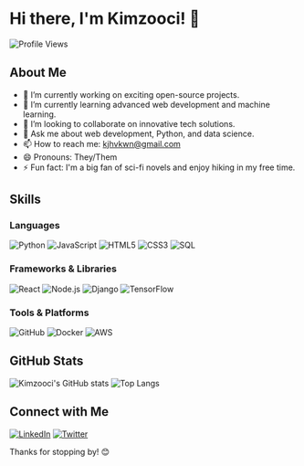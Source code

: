# Hi there, I'm Kimzooci! 👋

![Profile Views](https://komarev.com/ghpvc/?username=Kimzooci)

## About Me

- 🔭 I’m currently working on exciting open-source projects.
- 🌱 I’m currently learning advanced web development and machine learning.
- 👯 I’m looking to collaborate on innovative tech solutions.
- 💬 Ask me about web development, Python, and data science.
- 📫 How to reach me: kjhvkwn@gmail.com
- 😄 Pronouns: They/Them
- ⚡ Fun fact: I'm a big fan of sci-fi novels and enjoy hiking in my free time.

## Skills

### Languages
![Python](https://img.shields.io/badge/Python-3776AB?style=for-the-badge&logo=python&logoColor=white)
![JavaScript](https://img.shields.io/badge/JavaScript-F7DF1E?style=for-the-badge&logo=javascript&logoColor=black)
![HTML5](https://img.shields.io/badge/HTML5-E34F26?style=for-the-badge&logo=html5&logoColor=white)
![CSS3](https://img.shields.io/badge/CSS3-1572B6?style=for-the-badge&logo=css3&logoColor=white)
![SQL](https://img.shields.io/badge/SQL-4479A1?style=for-the-badge&logo=postgresql&logoColor=white)

### Frameworks & Libraries
![React](https://img.shields.io/badge/React-61DAFB?style=for-the-badge&logo=react&logoColor=black)
![Node.js](https://img.shields.io/badge/Node.js-339933?style=for-the-badge&logo=nodedotjs&logoColor=white)
![Django](https://img.shields.io/badge/Django-092E20?style=for-the-badge&logo=django&logoColor=white)
![TensorFlow](https://img.shields.io/badge/TensorFlow-FF6F00?style=for-the-badge&logo=tensorflow&logoColor=white)

### Tools & Platforms
![GitHub](https://img.shields.io/badge/GitHub-181717?style=for-the-badge&logo=github&logoColor=white)
![Docker](https://img.shields.io/badge/Docker-2496ED?style=for-the-badge&logo=docker&logoColor=white)
![AWS](https://img.shields.io/badge/AWS-232F3E?style=for-the-badge&logo=amazon-aws&logoColor=white)

## GitHub Stats

![Kimzooci's GitHub stats](https://github-readme-stats.vercel.app/api?username=Kimzooci&show_icons=true&theme=radical)
![Top Langs](https://github-readme-stats.vercel.app/api/top-langs/?username=Kimzooci&layout=compact&theme=radical)

## Connect with Me

[![LinkedIn](https://img.shields.io/badge/LinkedIn-0A66C2?style=for-the-badge&logo=linkedin&logoColor=white)](https://www.linkedin.com/in/kimzooci)
[![Twitter](https://img.shields.io/badge/Twitter-1DA1F2?style=for-the-badge&logo=twitter&logoColor=white)](https://twitter.com/kimzooci)

Thanks for stopping by! 😊
```` ▋
